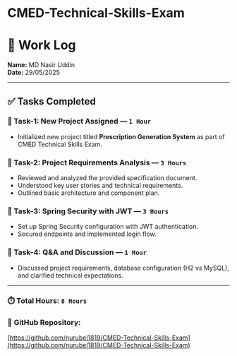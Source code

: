 # CMED-Technical-Skills-Exam
# 🧾 Work Log

**Name:** MD Nasir Uddin  
**Date:** 29/05/2025  

---

## ✅ Tasks Completed

### 🔹 Task-1: New Project Assigned — `1 Hour`
- Initialized new project titled **Prescription Generation System** as part of CMED Technical Skills Exam.

### 🔹 Task-2: Project Requirements Analysis — `3 Hours`
- Reviewed and analyzed the provided specification document.
- Understood key user stories and technical requirements.
- Outlined basic architecture and component plan.

### 🔹 Task-3: Spring Security with JWT — `3 Hours`
- Set up Spring Security configuration with JWT authentication.
- Secured endpoints and implemented login flow.

### 🔹 Task-4: Q&A and Discussion — `1 Hour`
- Discussed project requirements, database configuration (H2 vs MySQL), and clarified technical expectations.

---

### ⏱️ **Total Hours:** `8 Hours`

### 🔗 **GitHub Repository:**  
[https://github.com/nurubel1819/CMED-Technical-Skills-Exam](https://github.com/nurubel1819/CMED-Technical-Skills-Exam)
